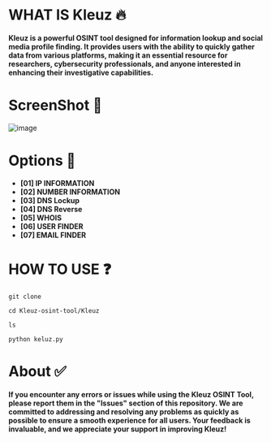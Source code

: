 # WHAT IS Kleuz 🔥
**Kleuz is a powerful OSINT tool designed for information lookup and social media profile finding. It provides users with the ability to quickly gather data from various platforms, making it an essential resource for researchers, cybersecurity professionals, and anyone interested in enhancing their investigative capabilities.**

# ScreenShot 📸
![image](https://github.com/user-attachments/assets/566a4623-fbff-4c2d-818a-10385510e01c)

# Options 🔎
- **[01] IP INFORMATION**
- **[02] NUMBER INFORMATION**
- **[03] DNS Lockup**
- **[04] DNS Reverse**
- **[05] WHOIS**
- **[06] USER FINDER**
- **[07] EMAIL FINDER**

# HOW TO USE ❓
```
git clone
```
```
cd Kleuz-osint-tool/Kleuz
```
```
ls
```
```
python keluz.py
```


# About ✅
**If you encounter any errors or issues while using the Kleuz OSINT Tool, please report them in the "Issues" section of this repository. We are committed to addressing and resolving any problems as quickly as possible to ensure a smooth experience for all users. Your feedback is invaluable, and we appreciate your support in improving Kleuz!**

